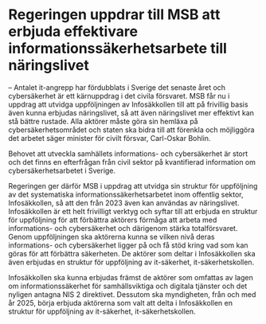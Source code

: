 # Regeringen uppdrar till MSB att erbjuda effektivare informationssäkerhetsarbete till näringslivet

– Antalet it-angrepp har fördubblats i Sverige det senaste året och cybersäkerhet är ett kärnuppdrag i det civila försvaret. MSB får nu i uppdrag att utvidga uppföljningen av Infosäkkollen till att på frivillig basis även kunna erbjudas näringslivet, så att även näringslivet mer effektivt kan stå bättre rustade. Alla aktörer måste göra sin hemläxa på cybersäkerhetsområdet och staten ska bidra till att förenkla och möjliggöra det arbetet säger minister för civilt försvar, Carl-Oskar Bohlin.

Behovet att utveckla samhällets informations- och cybersäkerhet är stort och det finns en efterfrågan från civil sektor på kvantifierad information om cybersäkerhetsarbetet i Sverige.

Regeringen ger därför MSB i uppdrag att utvidga sin struktur för uppföljning av det systematiska informationssäkerhetsarbetet inom offentlig sektor, Infosäkkollen, så att den från 2023 även kan användas av näringslivet. Infosäkkollen är ett helt frivilligt verktyg och syftar till att erbjuda en struktur för uppföljning för att förbättra aktörers förmåga att arbeta med informations- och cybersäkerhet och därigenom stärka totalförsvaret. Genom uppföljningen ska aktörerna kunna se vilken nivå deras informations- och cybersäkerhet ligger på och få stöd kring vad som kan göras för att förbättra säkerheten. De aktörer som deltar i Infosäkkollen ska även erbjudas en struktur för uppföljning av it-säkerhet, it-säkerhetskollen.

Infosäkkollen ska kunna erbjudas främst de aktörer som omfattas av lagen om informationssäkerhet för samhällsviktiga och digitala tjänster och det nyligen antagna NIS 2 direktivet. Dessutom ska myndigheten, från och med år 2025, börja erbjuda aktörerna som valt att delta i Infosäkkollen en struktur för uppföljning av it-säkerhet, it-säkerhetskollen.
